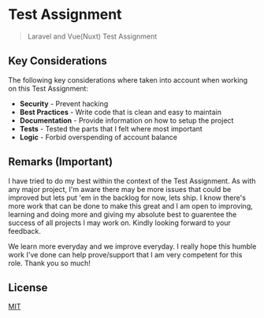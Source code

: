# Test Assignment
> Laravel and Vue(Nuxt) Test Assignment 

## Key Considerations
The following key considerations where taken into account when working on this Test Assignment:

* **Security** - Prevent hacking
* **Best Practices** - Write code that is clean and easy to maintain
* **Documentation** - Provide information on how to setup the project
* **Tests** -  Tested the parts that I felt where most important
* **Logic** - Forbid overspending of account balance

## Remarks (Important)
I have tried to do my best within the context of the Test Assignment. As with any major project, I'm aware there may be more issues that could be improved but lets put 'em in the backlog for now, lets ship. I know there's more work that can be done to make this great and I am open to improving, learning and doing more and giving my absolute best to guarentee the success of all projects I may work on. Kindly looking forward to your feedback.

We learn more everyday and we improve everyday. I really hope this humble work I've done can help prove/support that I am very competent for this role.  Thank you so much!

## License
[MIT](https://choosealicense.com/licenses/mit/)
